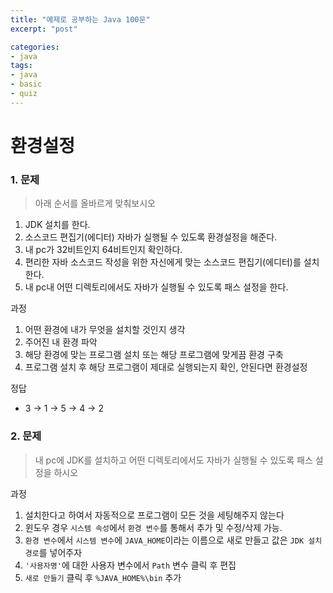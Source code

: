```yaml
---
title: "예제로 공부하는 Java 100문"
excerpt: "post"

categories:
- java
tags:
- java
- basic
- quiz
---
```


# 환경설정

### 1. 문제
>아래 순서를 올바르게 맞춰보시오
1. JDK 설치를 한다.
2. 소스코드 편집기(에디터) 자바가 실행될 수 있도록 환경설정을 해준다.
3. 내 pc가 32비트인지 64비트인지 확인하다.
4. 편리한 자바 소스코드 작성을 위한 자신에게 맞는 소스코드 편집기(에디터)를 설치한다.
5. 내 pc내 어떤 디렉토리에서도 자바가 실행될 수 있도록 패스 설정을 한다.

과정
1. 어떤 환경에 내가 무엇을 설치할 것인지 생각 
2. 주어진 내 환경 파악
3. 해당 환경에 맞는 프로그램 설치 또는 해당 프로그램에 맞게끔 환경 구축
4. 프로그램 설치 후 해당 프로그램이 제대로 실행되는지 확인, 안된다면 환경설정

정답
- 3 -> 1 -> 5 -> 4 -> 2

### 2. 문제
>내 pc에 JDK를 설치하고 어떤 디렉토리에서도 자바가 실행될 수 있도록 패스 설정을 하시오

과정
1. 설치한다고 하여서 자동적으로 프로그램이 모든 것을 세팅해주지 않는다
2. 윈도우 경우 `시스템 속성`에서 `환경 변수`를 통해서 추가 및 수정/삭제 가능.
3. `환경 변수`에서 `시스템 변수`에 `JAVA_HOME`이라는 이름으로 새로 만들고 값은 `JDK 설치경로`를 넣어주자
4. `'사용자명'`에 대한 사용자 변수에서 `Path` 변수 클릭 후 편집
5. `새로 만들기` 클릭 후 `%JAVA_HOME%\bin` 추가

